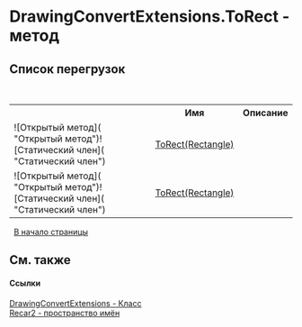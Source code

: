 # DrawingConvertExtensions.ToRect - метод
 


## Список&nbsp;перегрузок
&nbsp;<table><tr><th></th><th>Имя</th><th>Описание</th></tr><tr><td>![Открытый метод]( "Открытый метод")![Статический член]( "Статический член")</td><td><a href="e3a3aa7d-4728-e9ab-b1e0-62fc72383ff9">ToRect(Rectangle)</a></td><td /></tr><tr><td>![Открытый метод]( "Открытый метод")![Статический член]( "Статический член")</td><td><a href="b22d59f5-7544-a591-ca90-0cd6554651aa">ToRect(Rectangle)</a></td><td /></tr></table>&nbsp;
<a href="#drawingconvertextensions.torect---метод">В начало страницы</a>

## См. также


#### Ссылки
<a href="67592883-d8de-6ace-73b6-1cfaa6443988">DrawingConvertExtensions - Класс</a><br /><a href="0dd0c505-07fc-c3e8-128c-d1a0701f2a29">Recar2 - пространство имён</a><br />